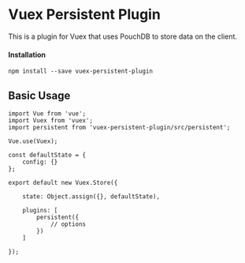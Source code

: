 # Vuex Persistent Plugin

This is a plugin for Vuex that uses PouchDB to store data on the client.

#### Installation

    npm install --save vuex-persistent-plugin

## Basic Usage

    import Vue from 'vue';
    import Vuex from 'vuex';
    import persistent from 'vuex-persistent-plugin/src/persistent';

    Vue.use(Vuex);

    const defaultState = {
        config: {}
    };

    export default new Vuex.Store({

        state: Object.assign({}, defaultState),

        plugins: [
            persistent({
                // options
            })
        ]

    });
